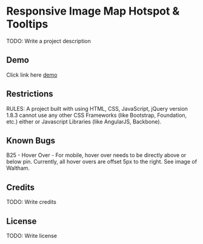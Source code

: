 # Responsive Image Map Hotspot & Tooltips 

TODO: Write a project description

## Demo

Click link here <a target="_blank" href="http://workmenstudio.com/raytheonmaps/">demo</a>

## Restrictions

RULES: A project built with using HTML, CSS, JavaScript, jQuery version 1.8.3 cannot use any other CSS Frameworks (like Bootstrap, Foundation, etc.) either or Javascript Libraries (like AngularJS, Backbone).

## Known Bugs

B25 - Hover Over - For mobile, hover over needs to be directly above or below pin.
Currently, all hover overs are offset 5px to the right. See image
of Waltham.


## Credits

TODO: Write credits

## License

TODO: Write license